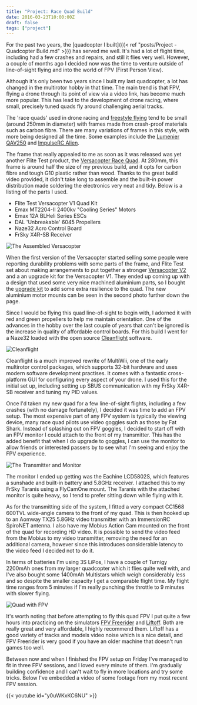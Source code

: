 ```yaml
---
title: "Project: Race Quad Build"
date: 2016-03-23T10:00:00Z
draft: false
tags: ["project"]
---
```


For the past two years, the [quadcopter I built]({{< ref "posts/Project - Quadcopter Build.md" >}}) has served me well. It's had a lot of flight time, including had a few crashes and repairs, and still it flies very well. However, a couple of months ago I decided now was the time to venture outside of line-of-sight flying and into the world of FPV (First Person View).

Although it's only been two years since I built my last quadcopter, a lot has changed in the multirotor hobby in that time. The main trend is that FPV, flying a drone through its point of view via a video link, has become much more popular. This has lead to the development of drone racing, where small, precisely tuned quads fly around challenging aerial tracks.

The 'race quads' used in drone racing and [freestyle flying](https://www.youtube.com/watch?v=WQyVEivFMrA) tend to be small (around 250mm in diameter) with  frames made from crash-proof materials such as carbon fibre. There are many variations of frames in this style, with more being designed all the time. Some examples include the [Lumenier QAV250](http://www.lumenier.com/products/multirotors/qav250) and [ImpulseRC Alien](http://impulserc.com/alien-6-fpv-frame).

The frame that really appealed to me as soon as it was released was yet another Flite Test product, the [Versacopter Race Quad](http://flitetest.com/articles/versacopter). At 280mm, this frame is around half the size of my previous build, and it opts for carbon fibre and tough G10 plastic rather than wood. Thanks to the great build video provided, it didn't take long to assemble and the built-in power distribution made soldering the electronics very neat and tidy. Below is a listing of the parts I used.

*	Flite Test Versacopter V1 Quad Kit
*	Emax MT2204-II 2400kv "Cooling Series" Motors
*	Emax 12A BLHeli Series ESCs
*  DAL 'Unbreakable' 6045 Propellers
*  Naze32 Acro Control Board
*  FrSky X4R-SB Receiver

![The Assembled Versacopter](https://farm2.staticflickr.com/1509/25985299505_6b7747c1e5_c.jpg "The Assembled Versacopter")

When the first version of the Versacopter started selling some people were reporting durability problems with some parts of the frame, and Flite Test set about making arrangements to put together a stronger [Versacopter V2](http://store.flitetest.com/ft-versacopter-280-v2-quad-kit/) and a an upgrade kit for the Versacopter V1. They ended up coming up with a design that used some very nice machined aluminium parts, so I bought the [upgrade kit](http://store.flitetest.com/versacopter-aluminum-upgrade-coming-soon/) to add some extra resilience to the quad. The new aluminium motor mounts can be seen in the second photo further down the page.

Since I would be flying this quad line-of-sight to begin with, I adorned it with red and green propellers to help me maintain orientation. One of the advances in the hobby over the last couple of years that can't be ignored is the increase in quality of affordable control boards. For this build I went for a Naze32 loaded with the open source [Cleanflight](http://cleanflight.com) software.

![Cleanflight](https://lh3.googleusercontent.com/WURRlMNkBW4InVgkOkJTmeOvOGQUrkYoR3vlQ5jUy2nRt2ibjgdSy52BYf2i5VGwWOTB1157=s640-h400-e365 "The Cleanflight Configurator")

Cleanflight is a much improved rewrite of MultiWii, one of the early multirotor control packages, which supports 32-bit hardware and uses modern software development practises. It comes with a fantastic cross-platform GUI for configuring every aspect of your drone. I used this for the initial set up, including setting up SBUS communication with my FrSky X4R-SB receiver and tuning my PID values.

Once I'd taken my new quad for a few line-of-sight flights, including a few crashes (with no damage fortunately), I decided it was time to add an FPV setup. The most expensive part of any FPV system is typically the viewing device, many race quad pilots use video goggles such as those by Fat Shark. Instead of splashing out on FPV goggles, I decided to start off with an FPV monitor I could attach to the front of my transmitter. This has the added benefit that when I do upgrade to goggles, I can use the monitor to allow friends or interested passers by to see what I'm seeing and enjoy the FPV experience.

![The Transmitter and Monitor](https://farm2.staticflickr.com/1653/25989454365_c91475c832_c.jpg "My Taranis with the monitor attached")

The monitor I ended up getting was the Eachine LCD5802S, which features a sunshade and built-in battery and 5.8GHz receiver. I attached this to my FrSky Taranis using a FlyCamOne mount. The Taranis with the attached monitor is quite heavy, so I tend to prefer sitting down while flying with it.

As for the transmitting side of the system, I fitted a very compact CC1568 600TVL wide-angle camera to the front of my quad. This is then hooked up to an Aomway TX25 5.8GHz video transmitter with an ImmersionRC SpiroNET antenna. I also have my Mobius Action Cam mounted on the front of the quad for recording HD video. It is possible to send the video feed from the Mobius to my video transmitter, removing the need for an additional camera, however since this introduces considerable latency to the video feed I decided not to do it.

In terms of batteries I'm using 3S LiPos, I have a couple of Turnigy 2200mAh ones from my larger quadcopter which it flies quite well with, and I've also bought some 1400mAh Multistars which weigh considerably less and so despite the smaller capacity I get a comparable flight time. My flight time ranges from 5 minutes if I'm really punching the throttle to 9 minutes with slower flying.

![Quad with FPV](https://farm2.staticflickr.com/1475/25963527426_3647d1d215_c.jpg "The Versacopter, upgraded with aluminium and fully ready for FPV")

It's worth noting that before attempting to fly this quad FPV I put quite a few hours into practicing on the simulators [FPV Freerider](https://fpv-freerider.itch.io/fpv-freerider) and [Liftoff](http://www.liftoff-game.com). Both are really great and very affordable, I highly recommend them. Liftoff has a good variety of tracks and models video noise which is a nice detail, and FPV Freerider is very good if you have an older machine that doesn't run games too well.

Between now and when I finished the FPV setup on Friday I've managed to fit in three FPV sessions, and I loved every minute of them. I'm gradually building confidence and I can't wait to fly in more locations and try some tricks. Below I've embedded a video of some footage from my most recent FPV session.

{{< youtube id="y0uWKxKC6NU" >}}
